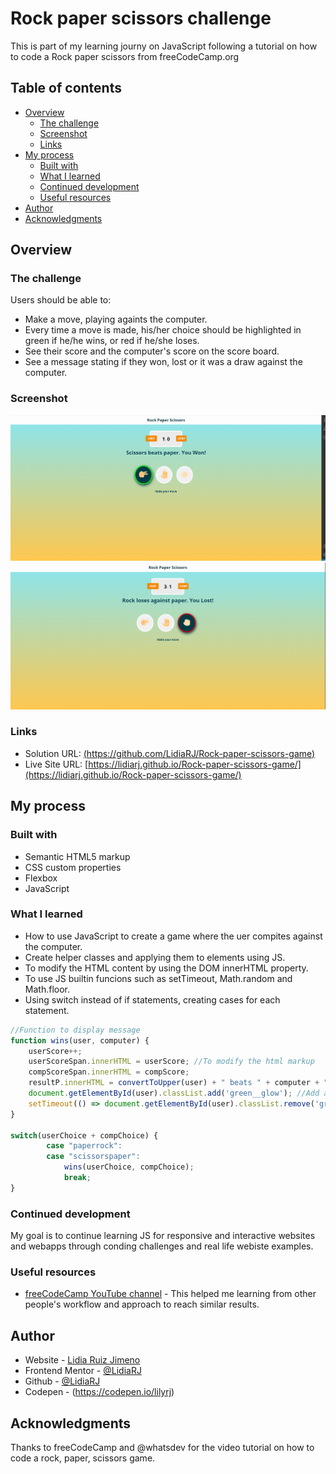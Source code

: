 # Rock paper scissors challenge 

This is part of my learning journy on JavaScript following a tutorial on how to code a Rock paper scissors from freeCodeCamp.org 

## Table of contents

- [Overview](#overview)
  - [The challenge](#the-challenge)
  - [Screenshot](#screenshot)
  - [Links](#links)
- [My process](#my-process)
  - [Built with](#built-with)
  - [What I learned](#what-i-learned)
  - [Continued development](#continued-development)
  - [Useful resources](#useful-resources)
- [Author](#author)
- [Acknowledgments](#acknowledgments)


## Overview

### The challenge

Users should be able to:

- Make a move, playing againts the computer. 
- Every time a move is made, his/her choice should be highlighted in green if he/he wins, or red if he/she loses. 
- See their score and the computer's score on the score board. 
- See a message stating if they won, lost or it was a draw against the computer. 

### Screenshot

[![Wins_version](https://github.com/LidiaRJ/Rock-paper-scissors-game/blob/main/screenshots/RPS%20game%20wins.png)](https://github.com/LidiaRJ/Rock-paper-scissors-game/blob/main/screenshots/RPS%20game%20wins.png)
[![Loses_version](https://github.com/LidiaRJ/Rock-paper-scissors-game/blob/main/screenshots/RPS%20game%20loses.png)](https://github.com/LidiaRJ/Rock-paper-scissors-game/blob/main/screenshots/RPS%20game%20loses.png)

### Links

- Solution URL: [(https://github.com/LidiaRJ/Rock-paper-scissors-game)](https://github.com/LidiaRJ/Rock-paper-scissors-game)
- Live Site URL: [https://lidiarj.github.io/Rock-paper-scissors-game/](https://lidiarj.github.io/Rock-paper-scissors-game/)

## My process

### Built with

- Semantic HTML5 markup
- CSS custom properties
- Flexbox
- JavaScript


### What I learned

- How to use JavaScript to create a game where the uer compites against the computer. 
- Create helper classes and applying them to elements using JS.
- To modify the HTML content by using the DOM innerHTML property. 
- To use JS builtin funcions such as setTimeout, Math.random and Math.floor.
- Using switch instead of if statements, creating cases for each statement. 


```js
//Function to display message
function wins(user, computer) {
    userScore++;
    userScoreSpan.innerHTML = userScore; //To modify the html markup
    compScoreSpan.innerHTML = compScore;
    resultP.innerHTML = convertToUpper(user) + " beats " + computer + ". You Won!";
    document.getElementById(user).classList.add('green__glow'); //Add a class to user choice 
    setTimeout(() => document.getElementById(user).classList.remove('green__glow'), 1500); //Set timer for the glow
}

switch(userChoice + compChoice) { 
        case "paperrock":
        case "scissorspaper":
            wins(userChoice, compChoice);
            break;
}
```

### Continued development
My goal is to continue learning JS for responsive and interactive websites and webapps through conding challenges and real life webiste examples. 

### Useful resources

- [freeCodeCamp YouTube channel](https://www.youtube.com/channel/UC8butISFwT-Wl7EV0hUK0BQ) - This helped me learning from other people's workflow and approach to reach similar results.  


## Author

- Website - [Lidia Ruiz Jimeno](https://www.behance.net/Lidiarjimeno)
- Frontend Mentor - [@LidiaRJ](https://www.frontendmentor.io/profile/LidiaRJ)
- Github - [@LidiaRJ](https://github.com/LidiaRJ)
- Codepen - (https://codepen.io/lilyrj)



## Acknowledgments
Thanks to freeCodeCamp and @whatsdev for the video tutorial on how to code a rock, paper, scissors game.  



